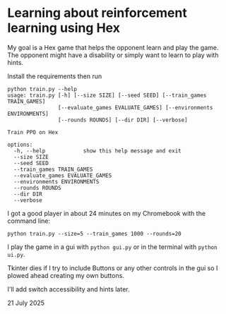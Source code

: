 # Learning about reinforcement learning using Hex

My goal is a Hex game that helps the opponent learn and play the game. The
opponent might have a disability or simply want to learn to play with hints.

Install the requirements then run

```
python train.py --help
usage: train.py [-h] [--size SIZE] [--seed SEED] [--train_games TRAIN_GAMES]
                [--evaluate_games EVALUATE_GAMES] [--environments ENVIRONMENTS]
                [--rounds ROUNDS] [--dir DIR] [--verbose]

Train PPO on Hex

options:
  -h, --help            show this help message and exit
  --size SIZE
  --seed SEED
  --train_games TRAIN_GAMES
  --evaluate_games EVALUATE_GAMES
  --environments ENVIRONMENTS
  --rounds ROUNDS
  --dir DIR
  --verbose
```

I got a good player in about 24 minutes on my Chromebook with the command line:

```
python train.py --size=5 --train_games 1000 --rounds=20
```

I play the game in a gui with `python gui.py` or in the terminal with `python
ui.py`.

Tkinter dies if I try to include Buttons or any other controls in the gui so
I plowed ahead creating my own buttons.

I'll add switch accessibility and hints later.

21 July 2025
